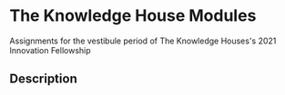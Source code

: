 # The Knowledge House Modules

Assignments for the vestibule period of The Knowledge Houses's 2021 Innovation Fellowship

## Description



